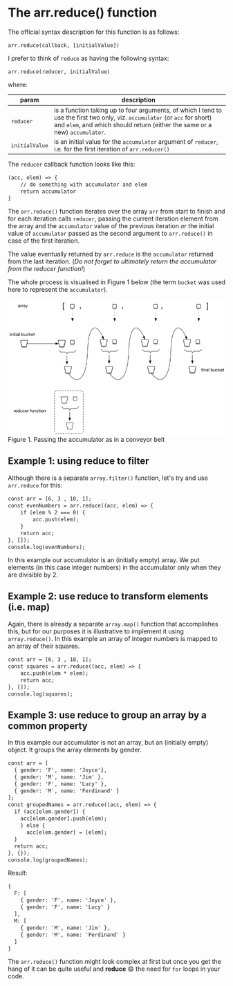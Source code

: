 # The arr.reduce() function

The official syntax description for this function is as follows:

```
arr.reduce(callback, [initialValue])
```

I prefer to think of `reduce` as having the following syntax:

```
arr.reduce(reducer, initialValue)
```

where:

| param | description |
| ----- | ----------- |
| `reducer` | is a function taking up to four arguments, of which I tend to use the first two only, viz. `accumulator` (or `acc` for short) and `elem`,  and which should return (either the same or a new) `accumulator`.|
| `initialValue` | is an initial value for the `accumulator` argument of `reducer`, i.e. for the first iteration of `arr.reducer()` |

The `reducer` callback function looks like this:

```
(acc, elem) => {
    // do something with accumulator and elem
    return accumulator
}
```

The `arr.reduce()` function iterates over the array `arr` from start to finish and for each iteration calls `reducer`, passing the current iteration element from the array and the `accumulator` value of the previous iteration _or_ the initial value of `accumulator` passed as the second argument to `arr.reduce()` in case of the first iteration.

The value eventually returned by `arr.reduce` is the `accumulator` returned from the last iteration. (_Do not forget to ultimately return the accumulator from the reducer function!_)

The whole process is visualised in Figure 1 below (the term `bucket` was used here to represent the `accumulator`).

![buckets](images/reduce.png)
<br>Figure 1. Passing the accumulator as in a conveyor belt

## Example 1: using reduce to filter

Although there is a separate `array.filter()` function, let's try and use `arr.reduce` for this:


```
const arr = [6, 3 , 10, 1];
const evenNumbers = arr.reduce((acc, elem) => {
    if (elem % 2 === 0) {
        acc.push(elem);
    }
    return acc;
}, []);
console.log(evenNumbers);
```

In this example our accumulator is an (initially empty) array. We put elements (in this case integer numbers) in the accumulator only when they are divisible by 2.

## Example 2: use reduce to transform elements (i.e. map)

Again, there is already a separate `array.map()` function that accomplishes this, but for our purposes it is illustrative to implement it using `array.reduce()`. In this example an array of integer numbers is mapped to an array of their squares.

```
const arr = [6, 3 , 10, 1];
const squares = arr.reduce((acc, elem) => {
    acc.push(elem * elem);
    return acc;
}, []);
console.log(squares);
```

## Example 3: use reduce to group an array by a common property

In this example our accumulator is not an array, but an (initially empty) object. It groups the array elements by gender.

```
const arr = [
  { gender: 'F', name: 'Joyce'},
  { gender: 'M', name: 'Jim' },
  { gender: 'F', name: 'Lucy' },
  { gender: 'M', name: 'Ferdinand' }
];
const groupedNames = arr.reduce((acc, elem) => {
  if (acc[elem.gender]) {
    acc[elem.gender].push(elem);
    } else {
      acc[elem.gender] = [elem];
  }
  return acc;
}, {});
console.log(groupedNames);
```

Result:

```
{
  F: [
    { gender: 'F', name: 'Joyce' },
    { gender: 'F', name: 'Lucy' }
  ],
  M: [
    { gender: 'M', name: 'Jim' },
    { gender: 'M', name: 'Ferdinand' }
  ]
}
```

The `arr.reduce()` function might look complex at first but once you get the hang of it can be quite useful and **reduce** :smile: the need for `for` loops in your code.